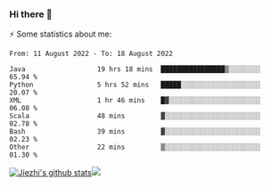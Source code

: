 ### Hi there 👋

⚡ Some statistics about me:


<!--START_SECTION:waka-->

```text
From: 11 August 2022 - To: 18 August 2022

Java                  19 hrs 18 mins  ████████████████▒░░░░░░░░   65.94 %
Python                5 hrs 52 mins   █████░░░░░░░░░░░░░░░░░░░░   20.07 %
XML                   1 hr 46 mins    █▓░░░░░░░░░░░░░░░░░░░░░░░   06.08 %
Scala                 48 mins         ▓░░░░░░░░░░░░░░░░░░░░░░░░   02.78 %
Bash                  39 mins         ▓░░░░░░░░░░░░░░░░░░░░░░░░   02.23 %
Other                 22 mins         ▒░░░░░░░░░░░░░░░░░░░░░░░░   01.30 %
```

<!--END_SECTION:waka-->





[![Jiezhi's github stats](https://github-readme-stats.vercel.app/api?username=Jiezhi&show_icons=true)](https://github.com/Jiezhi/github-readme-stats)[![](https://stats.justsong.cn/api/leetcode/?username=Jiezhi)](https://leetcode.com/Jiezhi/) 
<!--
[![Top Langs](https://github-readme-stats.vercel.app/api/top-langs/?username=Jiezhi&hide=javascript,html)](https://github.com/Jiezhi/github-readme-stats)

**Jiezhi/Jiezhi** is a ✨ _special_ ✨ repository because its `README.md` (this file) appears on your GitHub profile.

Here are some ideas to get you started:

- 🔭 I’m currently working on ...
- 🌱 I’m currently learning ...
- 👯 I’m looking to collaborate on ...
- 🤔 I’m looking for help with ...
- 💬 Ask me about ...
- 📫 How to reach me: ...
- 😄 Pronouns: ...
- ⚡ Fun fact: ...
-->

